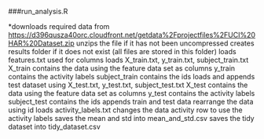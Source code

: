###run_analysis.R

*downloads required data from https://d396qusza40orc.cloudfront.net/getdata%2Fprojectfiles%2FUCI%20HAR%20Dataset.zip
    unzips the file if it has not been uncompressed
    creates results folder if it does not exist (all files are stored in this folder)
    loads features.txt used for columns
    loads X_train.txt, y_train.txt, subject_train.txt
    X_train contains the data using the feature data set as columns
    y_train contains the activity labels
    subject_train contains the ids
    loads and appends test dataset using X_test.txt, y_test.txt, subject_test.txt
    X_test contains the data using the feature data set as columns
    y_test contains the activity labels
    subject_test contains the ids
    appends train and test data
    rearrange the data using id
    loads activity_labels.txt
    changes the data activity row to use the activity labels
    saves the mean and std into mean_and_std.csv
    saves the tidy dataset into tidy_dataset.csv
